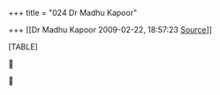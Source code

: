 +++
title = "024 Dr Madhu Kapoor"

+++
[[Dr Madhu Kapoor	2009-02-22, 18:57:23 [Source](https://groups.google.com/g/bvparishat/c/hZqpk6y2ROg)]]



[TABLE]





